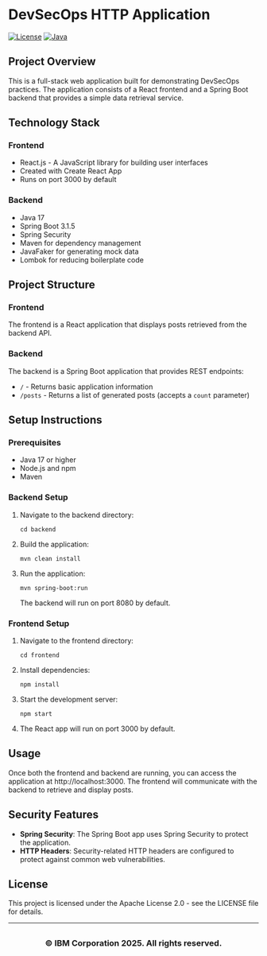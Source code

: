 # DevSecOps HTTP Application

[![License](https://img.shields.io/badge/License-Apache%202.0-blue.svg)](https://opensource.org/licenses/Apache-2.0)
[![Java](https://img.shields.io/badge/Java-17-orange.svg)](https://shields.io/)

## Project Overview
This is a full-stack web application built for demonstrating DevSecOps practices. The application consists of a React frontend and a Spring Boot backend that provides a simple data retrieval service.

## Technology Stack

### Frontend
- React.js - A JavaScript library for building user interfaces
- Created with Create React App
- Runs on port 3000 by default

### Backend
- Java 17
- Spring Boot 3.1.5
- Spring Security
- Maven for dependency management
- JavaFaker for generating mock data
- Lombok for reducing boilerplate code

## Project Structure

### Frontend
The frontend is a React application that displays posts retrieved from the backend API.

### Backend
The backend is a Spring Boot application that provides REST endpoints:
- `/` - Returns basic application information
- `/posts` - Returns a list of generated posts (accepts a `count` parameter)

## Setup Instructions

### Prerequisites
- Java 17 or higher
- Node.js and npm
- Maven

### Backend Setup
1. Navigate to the backend directory:
   ```
   cd backend
   ```
2. Build the application:
   ```
   mvn clean install
   ```
3. Run the application:
   ```
   mvn spring-boot:run
   ```
   The backend will run on port 8080 by default.

### Frontend Setup
1. Navigate to the frontend directory:
   ```
   cd frontend
   ```
2. Install dependencies:
   ```
   npm install
   ```
3. Start the development server:
   ```
   npm start
   ```
4. The React app will run on port 3000 by default.

## Usage
Once both the frontend and backend are running, you can access the application at http://localhost:3000. The frontend will communicate with the backend to retrieve and display posts.

## Security Features

- **Spring Security**: The Spring Boot app uses Spring Security to protect the application.
- **HTTP Headers**: Security-related HTTP headers are configured to protect against common web vulnerabilities.

## License

This project is licensed under the Apache License 2.0 - see the LICENSE file for details.

---

## <h3 align="center"> &copy; IBM Corporation 2025. All rights reserved. <h3/>